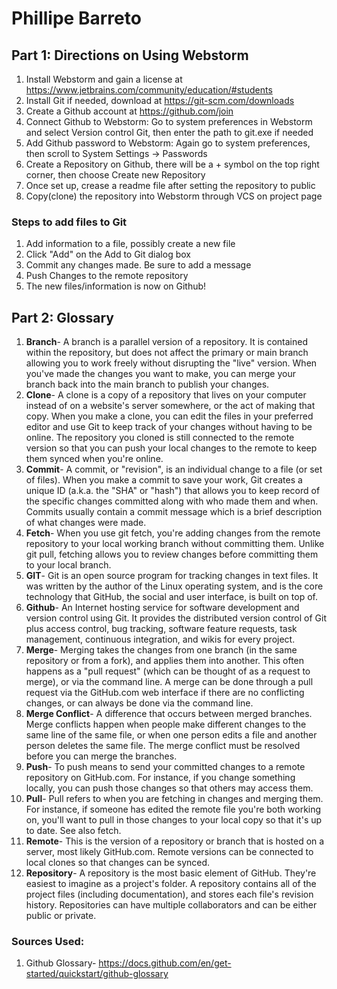 # Phillipe Barreto
## Part 1: Directions on Using Webstorm
1. Install Webstorm and gain a license at https://www.jetbrains.com/community/education/#students
2. Install Git if needed, download at https://git-scm.com/downloads
3. Create a Github account at https://github.com/join
4. Connect Github to Webstorm: Go to system preferences in Webstorm and select Version control Git, then enter the path to git.exe if needed
5. Add Github password to Webstorm: Again go to system preferences, then scroll to System Settings -> Passwords
6. Create a Repository on Github, there will be a + symbol on the top right corner, then choose Create new Repository
7. Once set up, crease a readme file after setting the repository to public
8. Copy(clone) the repository into Webstorm through VCS on project page

### Steps to add files to Git
1. Add information to a file, possibly create a new file
2. Click "Add" on the Add to Git dialog box
3. Commit any changes made. Be sure to add a message
4. Push Changes to the remote repository
5. The new files/information is now on Github!




## Part 2: Glossary
1. **Branch**- A branch is a parallel version of a repository. It is contained within the repository, but does not affect the primary or main branch allowing you to work freely without disrupting the "live" version. When you've made the changes you want to make, you can merge your branch back into the main branch to publish your changes.
2. **Clone**- A clone is a copy of a repository that lives on your computer instead of on a website's server somewhere, or the act of making that copy. When you make a clone, you can edit the files in your preferred editor and use Git to keep track of your changes without having to be online. The repository you cloned is still connected to the remote version so that you can push your local changes to the remote to keep them synced when you're online.
3. **Commit**- A commit, or "revision", is an individual change to a file (or set of files). When you make a commit to save your work, Git creates a unique ID (a.k.a. the "SHA" or "hash") that allows you to keep record of the specific changes committed along with who made them and when. Commits usually contain a commit message which is a brief description of what changes were made.
4. **Fetch**- When you use git fetch, you're adding changes from the remote repository to your local working branch without committing them. Unlike git pull, fetching allows you to review changes before committing them to your local branch.
5. **GIT**- Git is an open source program for tracking changes in text files. It was written by the author of the Linux operating system, and is the core technology that GitHub, the social and user interface, is built on top of.
6. **Github**- An Internet hosting service for software development and version control using Git. It provides the distributed version control of Git plus access control, bug tracking, software feature requests, task management, continuous integration, and wikis for every project.
7. **Merge**- Merging takes the changes from one branch (in the same repository or from a fork), and applies them into another. This often happens as a "pull request" (which can be thought of as a request to merge), or via the command line. A merge can be done through a pull request via the GitHub.com web interface if there are no conflicting changes, or can always be done via the command line.
8. **Merge Conflict**- A difference that occurs between merged branches. Merge conflicts happen when people make different changes to the same line of the same file, or when one person edits a file and another person deletes the same file. The merge conflict must be resolved before you can merge the branches.
9. **Push**- To push means to send your committed changes to a remote repository on GitHub.com. For instance, if you change something locally, you can push those changes so that others may access them.
10. **Pull**- Pull refers to when you are fetching in changes and merging them. For instance, if someone has edited the remote file you're both working on, you'll want to pull in those changes to your local copy so that it's up to date. See also fetch.
11. **Remote**- This is the version of a repository or branch that is hosted on a server, most likely GitHub.com. Remote versions can be connected to local clones so that changes can be synced.
12. **Repository**- A repository is the most basic element of GitHub. They're easiest to imagine as a project's folder. A repository contains all of the project files (including documentation), and stores each file's revision history. Repositories can have multiple collaborators and can be either public or private.


### Sources Used:
1. Github Glossary- https://docs.github.com/en/get-started/quickstart/github-glossary
